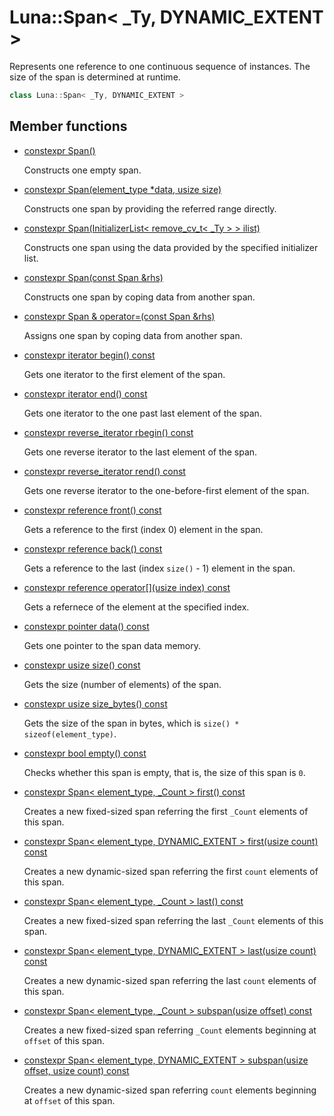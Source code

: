 # Luna::Span< _Ty, DYNAMIC_EXTENT >
Represents one reference to one continuous sequence of instances. The size of the span is determined at runtime. 

```c++
class Luna::Span< _Ty, DYNAMIC_EXTENT >
```

## Member functions
* [constexpr Span()](class_luna_1_1_span_3_01___ty_00_01_d_y_n_a_m_i_c___e_x_t_e_n_t_01_4_1a8d068f5faac74fa3f3c35bbf7720383d.md)

    Constructs one empty span. 

* [constexpr Span(element_type *data, usize size)](class_luna_1_1_span_3_01___ty_00_01_d_y_n_a_m_i_c___e_x_t_e_n_t_01_4_1a3b084866e2ffcc8620f37c8e76faef43.md)

    Constructs one span by providing the referred range directly. 

* [constexpr Span(InitializerList< remove_cv_t< _Ty > > ilist)](class_luna_1_1_span_3_01___ty_00_01_d_y_n_a_m_i_c___e_x_t_e_n_t_01_4_1a64585f3aab513db8e318eaacdea37aaa.md)

    Constructs one span using the data provided by the specified initializer list. 

* [constexpr Span(const Span &rhs)](class_luna_1_1_span_3_01___ty_00_01_d_y_n_a_m_i_c___e_x_t_e_n_t_01_4_1a3f5c9fb85ddd0d24fd47128f0753fe03.md)

    Constructs one span by coping data from another span. 

* [constexpr Span & operator=(const Span &rhs)](class_luna_1_1_span_3_01___ty_00_01_d_y_n_a_m_i_c___e_x_t_e_n_t_01_4_1aaf44879c8b76a508e4acb5d87010de85.md)

    Assigns one span by coping data from another span. 

* [constexpr iterator begin() const](class_luna_1_1_span_3_01___ty_00_01_d_y_n_a_m_i_c___e_x_t_e_n_t_01_4_1ad6b612835d1d31f5de4de170810bdce1.md)

    Gets one iterator to the first element of the span. 

* [constexpr iterator end() const](class_luna_1_1_span_3_01___ty_00_01_d_y_n_a_m_i_c___e_x_t_e_n_t_01_4_1abaef5f7fc8ca1254e8ecd8554f0383c9.md)

    Gets one iterator to the one past last element of the span. 

* [constexpr reverse_iterator rbegin() const](class_luna_1_1_span_3_01___ty_00_01_d_y_n_a_m_i_c___e_x_t_e_n_t_01_4_1a6eb197430bcfe5f252645ef622d2f527.md)

    Gets one reverse iterator to the last element of the span. 

* [constexpr reverse_iterator rend() const](class_luna_1_1_span_3_01___ty_00_01_d_y_n_a_m_i_c___e_x_t_e_n_t_01_4_1aa7e1a84f0be016a585ede27c006ca37d.md)

    Gets one reverse iterator to the one-before-first element of the span. 

* [constexpr reference front() const](class_luna_1_1_span_3_01___ty_00_01_d_y_n_a_m_i_c___e_x_t_e_n_t_01_4_1ada7549faa8cde6cb3ed467550cc01233.md)

    Gets a reference to the first (index 0) element in the span. 

* [constexpr reference back() const](class_luna_1_1_span_3_01___ty_00_01_d_y_n_a_m_i_c___e_x_t_e_n_t_01_4_1a04dd6cf78d02c2011673cf2046720b8e.md)

    Gets a reference to the last (index `size()` - 1) element in the span. 

* [constexpr reference operator[](usize index) const](class_luna_1_1_span_3_01___ty_00_01_d_y_n_a_m_i_c___e_x_t_e_n_t_01_4_1afefa2aa6ac0e04fc3f8292582a3d9362.md)

    Gets a refernece of the element at the specified index. 

* [constexpr pointer data() const](class_luna_1_1_span_3_01___ty_00_01_d_y_n_a_m_i_c___e_x_t_e_n_t_01_4_1af4c79a978fadf42753f0034c4d3a3e5c.md)

    Gets one pointer to the span data memory. 

* [constexpr usize size() const](class_luna_1_1_span_3_01___ty_00_01_d_y_n_a_m_i_c___e_x_t_e_n_t_01_4_1adb59c183f075f048ae90778d15189686.md)

    Gets the size (number of elements) of the span. 

* [constexpr usize size_bytes() const](class_luna_1_1_span_3_01___ty_00_01_d_y_n_a_m_i_c___e_x_t_e_n_t_01_4_1aebe478efcbe0a2465e4a605594dd8ca0.md)

    Gets the size of the span in bytes, which is `size() * sizeof(element_type)`. 

* [constexpr bool empty() const](class_luna_1_1_span_3_01___ty_00_01_d_y_n_a_m_i_c___e_x_t_e_n_t_01_4_1afaafdfc441c2433c70959e3dfe46fd97.md)

    Checks whether this span is empty, that is, the size of this span is `0`. 

* [constexpr Span< element_type, _Count > first() const](class_luna_1_1_span_3_01___ty_00_01_d_y_n_a_m_i_c___e_x_t_e_n_t_01_4_1a5ab239c213ff8a775d6d5f14dea7d9de.md)

    Creates a new fixed-sized span referring the first `_Count` elements of this span. 

* [constexpr Span< element_type, DYNAMIC_EXTENT > first(usize count) const](class_luna_1_1_span_3_01___ty_00_01_d_y_n_a_m_i_c___e_x_t_e_n_t_01_4_1aa1c5f72b31d5f62bcc96bd2f05c4ef56.md)

    Creates a new dynamic-sized span referring the first `count` elements of this span. 

* [constexpr Span< element_type, _Count > last() const](class_luna_1_1_span_3_01___ty_00_01_d_y_n_a_m_i_c___e_x_t_e_n_t_01_4_1a8eea75165d56f1e11ee6ce7e693093c1.md)

    Creates a new fixed-sized span referring the last `_Count` elements of this span. 

* [constexpr Span< element_type, DYNAMIC_EXTENT > last(usize count) const](class_luna_1_1_span_3_01___ty_00_01_d_y_n_a_m_i_c___e_x_t_e_n_t_01_4_1add30b62e5d676d91fe4bc7d72da55683.md)

    Creates a new dynamic-sized span referring the last `count` elements of this span. 

* [constexpr Span< element_type, _Count > subspan(usize offset) const](class_luna_1_1_span_3_01___ty_00_01_d_y_n_a_m_i_c___e_x_t_e_n_t_01_4_1ac48c9e3eeddf0fc993b947ae0dc900f0.md)

    Creates a new fixed-sized span referring `_Count` elements beginning at `offset` of this span. 

* [constexpr Span< element_type, DYNAMIC_EXTENT > subspan(usize offset, usize count) const](class_luna_1_1_span_3_01___ty_00_01_d_y_n_a_m_i_c___e_x_t_e_n_t_01_4_1a3d591b31f09473a778716126837d0f9e.md)

    Creates a new dynamic-sized span referring `count` elements beginning at `offset` of this span. 

